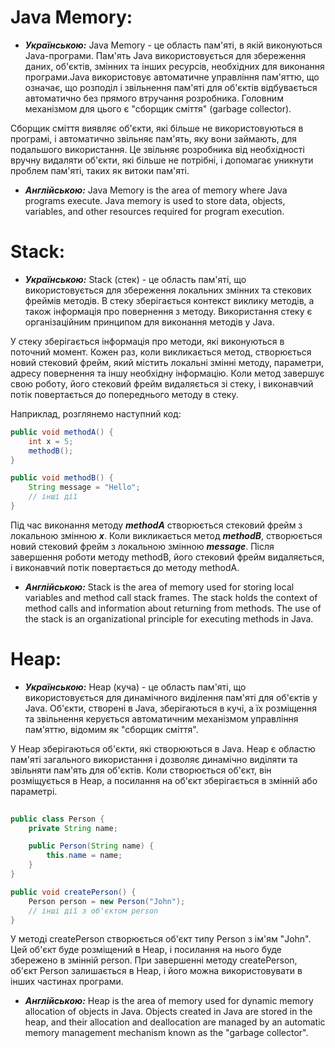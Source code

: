 # Java Memory:
* ***Українською:*** Java Memory - це область пам'яті, в якій виконуються Java-програми. Пам'ять Java використовується для збереження даних, об'єктів, змінних та інших ресурсів, необхідних для виконання програми.Java використовує автоматичне управління пам'яттю, що означає, що розподіл і звільнення пам'яті для об'єктів відбувається автоматично без прямого втручання розробника. Головним механізмом для цього є "сборщик сміття" (garbage collector).

Сборщик сміття виявляє об'єкти, які більше не використовуються в програмі, і автоматично звільняє пам'ять, яку вони займають, для подальшого використання. Це звільняє розробника від необхідності вручну видаляти об'єкти, які більше не потрібні, і допомагає уникнути проблем пам'яті, таких як витоки пам'яті.

* ***Англійською:*** Java Memory is the area of memory where Java programs execute. Java memory is used to store data, objects, variables, and other resources required for program execution.

# Stack:
* ***Українською:*** Stack (стек) - це область пам'яті, що використовується для збереження локальних змінних та стекових фреймів методів. В стеку зберігається контекст виклику методів, а також інформація про повернення з методу. Використання стеку є організаційним принципом для виконання методів у Java.
  
У стеку зберігається інформація про методи, які виконуються в поточний момент. Кожен раз, коли викликається метод, створюється новий стековий фрейм, який містить локальні змінні методу, параметри, адресу повернення та іншу необхідну інформацію. Коли метод завершує свою роботу, його стековий фрейм видаляється зі стеку, і виконавчий потік повертається до попереднього методу в стеку.

Наприклад, розглянемо наступний код:
```java
public void methodA() {
    int x = 5;
    methodB();
}

public void methodB() {
    String message = "Hello";
    // інші дії
}
```
Під час виконання методу ***methodA*** створюється стековий фрейм з локальною змінною ***x***. Коли викликається метод ***methodB***, створюється новий стековий фрейм з локальною змінною ***message***. Після завершення роботи методу methodB, його стековий фрейм видаляється, і виконавчий потік повертається до методу methodA.

* ***Англійською:*** Stack is the area of memory used for storing local variables and method call stack frames. The stack holds the context of method calls and information about returning from methods. The use of the stack is an organizational principle for executing methods in Java.

# Heap:
* ***Українською:*** Heap (куча) - це область пам'яті, що використовується для динамічного виділення пам'яті для об'єктів у Java. Об'єкти, створені в Java, зберігаються в кучі, а їх розміщення та звільнення керується автоматичним механізмом управління пам'яттю, відомим як "сборщик сміття".
 
У Heap зберігаються об'єкти, які створюються в Java. Heap є областю пам'яті загального використання і дозволяє динамічно виділяти та звільняти пам'ять для об'єктів. Коли створюється об'єкт, він розміщується в Heap, а посилання на об'єкт зберігається в змінній або параметрі.
```java
 
public class Person {
    private String name;

    public Person(String name) {
        this.name = name;
    }
}

public void createPerson() {
    Person person = new Person("John");
    // інші дії з об'єктом person
}
```
У методі createPerson створюється об'єкт типу Person з ім'ям "John". Цей об'єкт буде розміщений в Heap, і посилання на нього буде збережено в змінній person. При завершенні методу createPerson, об'єкт Person залишається в Heap, і його можна використовувати в інших частинах програми.


* ***Англійською:*** Heap is the area of memory used for dynamic memory allocation of objects in Java. Objects created in Java are stored in the heap, and their allocation and deallocation are managed by an automatic memory management mechanism known as the "garbage collector".

